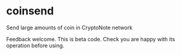# coinsend
Send large amounts of coin in CryptoNote network

Feedback welcome.  This is beta code.  Check you are happy with its operation before using.
